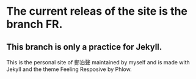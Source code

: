# The current releas of the site is the branch FR.
## This branch is only a practice for Jekyll.
This is the personal site of 鄭泊聲 maintained by myself and is made with Jekyll and the theme Feeling Resposive by Phlow.